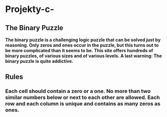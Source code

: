 # Projekty-c-
## The Binary Puzzle
**The binary puzzle is a challenging logic puzzle that can be solved just by reasoning. Only zeros and ones occur in the puzzle, but this turns out to be more complicated than it seems to be. This site offers hundreds of binary puzzles, of various sizes and of various levels. A last warning: The binary puzzle is quite addictive.**
## Rules 
### Each cell should contain a zero or a one. No more than two similar numbers below or next to each other are allowed. Each row and each column is unique and contains as many zeros as ones.
